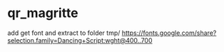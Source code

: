 # qr_magritte

add get font 
and extract to folder tmp/
https://fonts.google.com/share?selection.family=Dancing+Script:wght@400..700